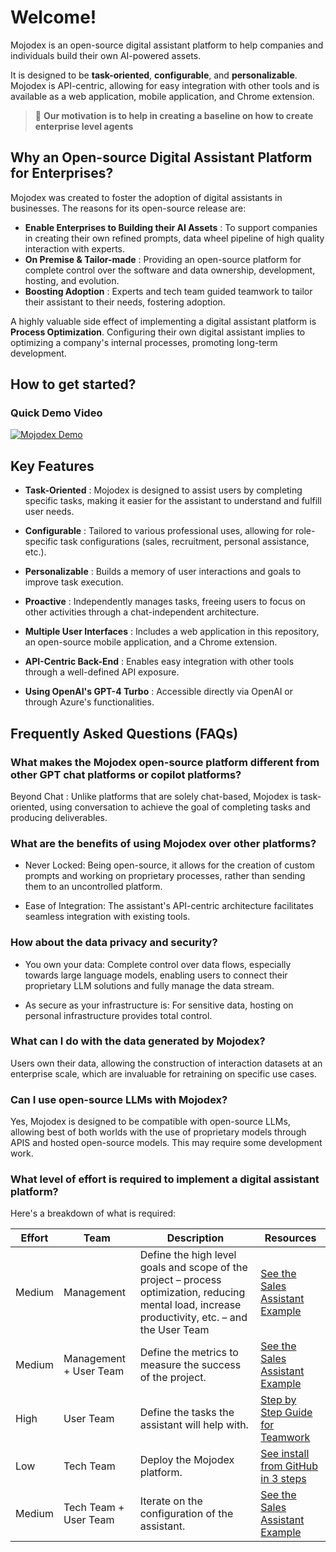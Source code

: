 # Welcome!


Mojodex is an open-source digital assistant platform to help companies and individuals build their own AI-powered assets.

It is designed to be __task-oriented__, __configurable__, and __personalizable__. Mojodex is API-centric, allowing for easy integration with other tools and is available as a web application, mobile application, and Chrome extension.

> 🌟 __Our motivation is to help in creating a baseline on how to create enterprise level agents__

## Why an Open-source Digital Assistant Platform for Enterprises?

Mojodex was created to foster the adoption of digital assistants in businesses. The reasons for its open-source release are:

- **Enable Enterprises to Building their AI Assets** : To support companies in creating their own refined prompts, data wheel pipeline of high quality interaction with experts.
- **On Premise & Tailor-made** : Providing an open-source platform for complete control over the software and data ownership, development, hosting, and evolution.
- **Boosting Adoption** : Experts and tech team guided teamwork to tailor their assistant to their needs, fostering adoption.

A highly valuable side effect of implementing a digital assistant platform is **Process Optimization**. Configuring their own digital assistant implies to optimizing a company's internal processes, promoting long-term development.

## How to get started?

### Quick Demo Video


[![Mojodex Demo](https://img.youtube.com/vi/9m7AZdd5Qyw/0.jpg)](https://www.youtube.com/watch?v=9m7AZdd5Qyw)



## Key Features

- **Task-Oriented** : Mojodex is designed to assist users by completing specific tasks, making it easier for the assistant to understand and fulfill user needs.

- **Configurable** : Tailored to various professional uses, allowing for role-specific task configurations (sales, recruitment, personal assistance, etc.).

- **Personalizable** : Builds a memory of user interactions and goals to improve task execution.

- **Proactive** : Independently manages tasks, freeing users to focus on other activities through a chat-independent architecture.

- **Multiple User Interfaces** : Includes a web application in this repository, an open-source mobile application, and a Chrome extension.

- **API-Centric Back-End** : Enables easy integration with other tools through a well-defined API exposure.

- **Using OpenAI's GPT-4 Turbo** : Accessible directly via OpenAI or through Azure's functionalities.


## Frequently Asked Questions (FAQs)

### What makes the Mojodex open-source platform different from other GPT chat platforms or copilot platforms?

Beyond Chat : Unlike platforms that are solely chat-based, Mojodex is task-oriented, using conversation to achieve the goal of completing tasks and producing deliverables.

### What are the benefits of using Mojodex over other platforms?

- Never Locked: Being open-source, it allows for the creation of custom prompts and working on proprietary processes, rather than sending them to an uncontrolled platform.

- Ease of Integration: The assistant's API-centric architecture facilitates seamless integration with existing tools.

### How about the data privacy and security?

- You own your data: Complete control over data flows, especially towards large language models, enabling users to connect their proprietary LLM solutions and fully manage the data stream.

- As secure as your infrastructure is: For sensitive data, hosting on personal infrastructure provides total control.

### What can I do with the data generated by Mojodex?

Users own their data, allowing the construction of interaction datasets at an enterprise scale, which are invaluable for retraining on specific use cases.

### Can I use open-source LLMs with Mojodex?

Yes, Mojodex is designed to be compatible with open-source LLMs, allowing best of both worlds with the use of proprietary models through APIS and hosted open-source models. This may require some development work.

### What level of effort is required to implement a digital assistant platform?

Here's a breakdown of what is required:

| Effort | Team | Description | Resources |
| --- | --- | --- | --- |
| Medium | Management | Define the high level goals and scope of the project – process optimization, reducing mental load, increase productivity, etc. – and the User Team | [See the Sales Assistant Example](./configure_assistant/sales_assistant_example/index.md) |
| Medium | Management + User Team | Define the metrics to measure the success of the project. | [See the Sales Assistant Example](./configure_assistant/sales_assistant_example/index.md) |
| High | User Team | Define the tasks the assistant will help with. | [Step by Step Guide for Teamwork](./configure_assistant/sales_assistant_example/sales_assistant_scope_template.md) |
| Low | Tech Team | Deploy the Mojodex platform. | [See install from GitHub in 3 steps](https://github.com/hoomano/mojodex) |
| Medium | Tech Team + User Team | Iterate on the configuration of the assistant. | [See the Sales Assistant Example](./configure_assistant/sales_assistant_example/index.md) |
